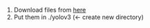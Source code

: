 1. Download files from [here](https://drive.google.com/drive/folders/1VaHKbrS3J8Kft5zrVHccRaGfWJDmbnpw?usp=sharing)
2. Put them in ./yolov3 (← create new directory)
